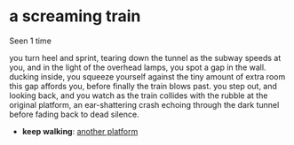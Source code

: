 # a screaming train

Seen 1 time

you turn heel and sprint, tearing down the tunnel as the subway speeds at you, and in the light of the overhead lamps, you spot a gap in the wall. ducking inside, you squeeze yourself against the tiny amount of extra room this gap affords you, before finally the train blows past. you step out, and looking back, and you watch as the train collides with the rubble at the original platform, an ear-shattering crash echoing through the dark tunnel before fading back to dead silence.

- **keep walking**: [another platform](another-platform-2ozdt3.md)

